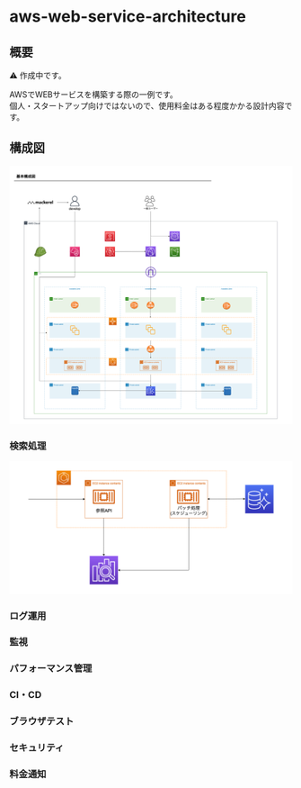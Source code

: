 # aws-web-service-architecture

## 概要

:warning: 作成中です。

AWSでWEBサービスを構築する際の一例です。  
個人・スタートアップ向けではないので、使用料金はある程度かかる設計内容です。

## 構成図

![diagram](./diagram/diagram.png)

### 検索処理

![search](./diagram/search.png)

### ログ運用

### 監視

### パフォーマンス管理

### CI・CD

### ブラウザテスト

### セキュリティ

### 料金通知
